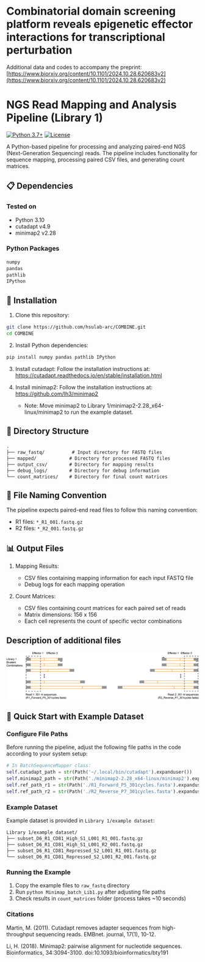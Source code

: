 # Combinatorial domain screening platform reveals epigenetic effector interactions for transcriptional perturbation

Additional data and codes to accompany the preprint: [https://www.biorxiv.org/content/10.1101/2024.10.28.620683v2](https://www.biorxiv.org/content/10.1101/2024.10.28.620683v2)

# NGS Read Mapping and Analysis Pipeline (Library 1)

[![Python 3.7+](https://img.shields.io/badge/python-3.7+-blue.svg)](https://www.python.org/downloads/)
[![License](https://img.shields.io/badge/license-Apache%202.0-green.svg)](LICENSE)

A Python-based pipeline for processing and analyzing paired-end NGS (Next-Generation Sequencing) reads. The pipeline includes functionality for sequence mapping, processing paired CSV files, and generating count matrices.

## 📋 Dependencies

### Tested on
- Python 3.10 
- cutadapt v4.9
- minimap2 v2.28

### Python Packages
```bash
numpy
pandas
pathlib
IPython
```

## 🔧 Installation

1. Clone this repository:
```bash
git clone https://github.com/hsulab-arc/COMBINE.git
cd COMBINE
```

2. Install Python dependencies:
```bash
pip install numpy pandas pathlib IPython
```

3. Install cutadapt:
Follow the installation instructions at: https://cutadapt.readthedocs.io/en/stable/installation.html

4. Install minimap2:
Follow the installation instructions at: https://github.com/lh3/minimap2

   - Note: Move minimap2 to Library 1/minimap2-2.28_x64-linux/minimap2 to run the example dataset.

## 📁 Directory Structure

```
.
├── raw_fastq/          # Input directory for FASTQ files
├── mapped/            # Directory for processed FASTQ files
├── output_csv/        # Directory for mapping results
├── debug_logs/        # Directory for debug information
└── count_matrices/    # Directory for final count matrices
```

## 📝 File Naming Convention

The pipeline expects paired-end read files to follow this naming convention:
- R1 files: `*_R1_001.fastq.gz`
- R2 files: `*_R2_001.fastq.gz`

## 📊 Output Files

1. Mapping Results:
   - CSV files containing mapping information for each input FASTQ file
   - Debug logs for each mapping operation

2. Count Matrices:
   - CSV files containing count matrices for each paired set of reads
   - Matrix dimensions: 156 x 156
   - Each cell represents the count of specific vector combinations

## Description of additional files

![Description](./Library%201/Lib1_bivalent_effectors.png)



## 🚀 Quick Start with Example Dataset

### Configure File Paths
Before running the pipeline, adjust the following file paths in the code according to your system setup:

```python
# In BatchSequenceMapper class:
self.cutadapt_path = str(Path('~/.local/bin/cutadapt').expanduser())
self.minimap2_path = str(Path('./minimap2-2.28_x64-linux/minimap2').expanduser())
self.ref_path_r1 = str(Path('./R1_Forward_P5_301cycles.fasta').expanduser())
self.ref_path_r2 = str(Path('./R2_Reverse_P7_301cycles.fasta').expanduser())
```

### Example Dataset
Example dataset is provided in `Library 1/example dataset`:
```
Library 1/example dataset/
├── subset_D6_R1_CD81_High_S1_L001_R1_001.fastq.gz
├── subset_D6_R1_CD81_High_S1_L001_R2_001.fastq.gz
├── subset_D6_R1_CD81_Repressed_S2_L001_R1_001.fastq.gz
└── subset_D6_R1_CD81_Repressed_S2_L001_R2_001.fastq.gz
```

### Running the Example
1. Copy the example files to `raw_fastq` directory
2. Run `python Minimap_batch_Lib1.py` after adjusting file paths
3. Check results in `count_matrices` folder (process takes ~10 seconds)

### Citations
Martin, M. (2011). Cutadapt removes adapter sequences from high-throughput sequencing reads. EMBnet. journal, 17(1), 10-12.

Li, H. (2018). Minimap2: pairwise alignment for nucleotide sequences. Bioinformatics, 34:3094-3100. doi:10.1093/bioinformatics/bty191
